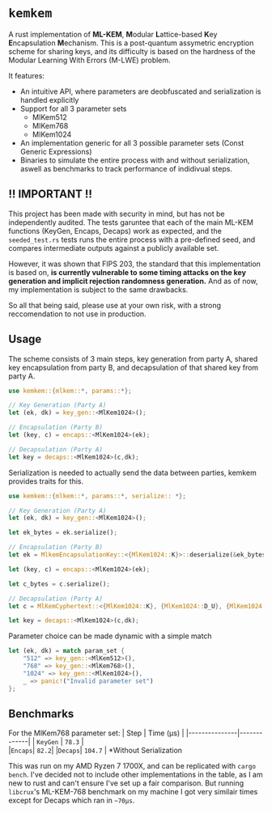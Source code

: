 # `kemkem`

A rust implementation of **ML-KEM**, **M**odular **L**attice-based **K**ey **E**ncapsulation **M**echanism. This is a post-quantum assymetric encryption scheme for sharing keys, and its difficulty is based on the hardness of the Modular Learning With Errors (M-LWE) problem.

It features:
- An intuitive API, where parameters are deobfuscated and serialization is handled explicitly
- Support for all 3 parameter sets 
  - MlKem512
  - MlKem768
  - MlKem1024
- An implementation generic for all 3 possible parameter sets (Const Generic Expressions)
- Binaries to simulate the entire process with and without serialization, aswell as benchmarks to track performance of indidivual steps.

## !! **IMPORTANT** !!
This project has been made with security in mind, but has not be independently audited. The tests garuntee that each of the main ML-KEM functions (KeyGen, Encaps, Decaps) work as expected, and the `seeded_test.rs` tests runs the entire process with a pre-defined seed, and compares intermediate outputs against a publicly available set. 

However, it was shown that FIPS 203, the standard that this implementation is based on, **is currently vulnerable to some timing attacks on the key generation and implicit rejection randomness generation.** And as of now, my implementation is subject to the same drawbacks.

So all that being said, please use at your own risk, with a strong reccomendation to not use in production.

## Usage
The scheme consists of 3 main steps, key generation from party A, shared key encapsulation from party B, and decapsulation of that shared key from party A.
```rust
use kemkem::{mlkem::*, params::*};

// Key Generation (Party A)
let (ek, dk) = key_gen::<MlKem1024>();

// Encapsulation (Party B)
let (key, c) = encaps::<MlKem1024>(ek);

// Decapsulation (Party A)
let key = decaps::<MlKem1024>(c,dk);
```

Serialization is needed to actually send the data between parties, kemkem provides traits for this.
```rust
use kemkem::{mlkem::*, params::*, serialize:: *};

// Key Generation (Party A)
let (ek, dk) = key_gen::<MlKem1024>();

let ek_bytes = ek.serialize();

// Encapsulation (Party B)
let ek = MlkemEncapsulationKey::<{MlKem1024::K}>::deserialize(&ek_bytes);

let (key, c) = encaps::<MlKem1024>(ek);

let c_bytes = c.serialize();

// Decapsulation (Party A)
let c = MlKemCyphertext::<{MlKem1024::K}, {MlKem1024::D_U}, {MlKem1024::D_V}>::deserialize(&c_bytes);

let key = decaps::<MlKem1024>(c,dk);

```

Parameter choice can be made dynamic with a simple match
```rust
let (ek, dk) = match param_set {
    "512" => key_gen::<MlKem512>(),
    "768" => key_gen::<MlKem768>(),
    "1024" => key_gen::<MlKem1024>(),
    _ => panic!("Invalid parameter set")
};
```

## Benchmarks
For the MlKem768 parameter set:
| Step | Time (µs) |
|---------------|-------------|
| `KeyGen`      | `78.3`   |   
|`Encaps`| `82.2`|
|`Decaps`| `104.7` |
*Without Serialization

This was run on my AMD Ryzen 7 1700X, and can be replicated with `cargo bench`. I've decided not to include other implementations in the table, as I am new to rust and can't ensure I've set up a fair comparison. But running `libcrux`'s ML-KEM-768 benchmark on my machine I got very similair times except for Decaps which ran in `~70µs`.
